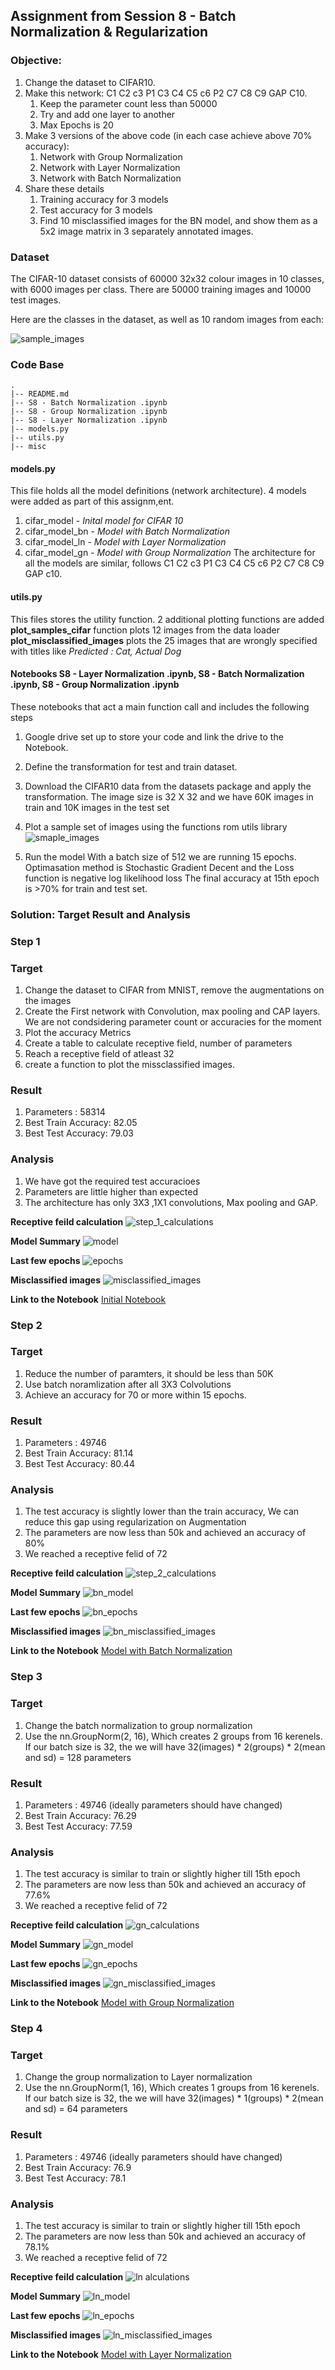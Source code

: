 ## Assignment from Session 8 - Batch Normalization & Regularization

### Objective: 
1. Change the dataset to CIFAR10.
2. Make this network: C1 C2 c3 P1 C3 C4 C5 c6 P2 C7 C8 C9 GAP C10.
   1. Keep the parameter count less than 50000
   2. Try and add one layer to another
   3. Max Epochs is 20
3. Make 3 versions of the above code (in each case achieve above 70% accuracy):
   1. Network with Group Normalization
   2. Network with Layer Normalization
   3. Network with Batch Normalization
4. Share these details
   1. Training accuracy for 3 models
   2. Test accuracy for 3 models
   3. Find 10 misclassified images for the BN model, and show them as a 5x2 image matrix in 3 separately annotated images. 

### Dataset
The CIFAR-10 dataset consists of 60000 32x32 colour images in 10 classes, with 6000 images per class. There are 50000 training images and 10000 test images.

Here are the classes in the dataset, as well as 10 random images from each:

![sample_images](https://github.com/prarthananbhat/ERA/blob/master/Session_8/misc/sample_images_downloaded.png)

### Code Base
```
.
|-- README.md
|-- S8 - Batch Normalization .ipynb
|-- S8 - Group Normalization .ipynb
|-- S8 - Layer Normalization .ipynb
|-- models.py
|-- utils.py
|-- misc
```

#### models.py
This file holds all the model definitions (network architecture). 4 models were added as part of this assignm,ent. 
1. cifar_model - *Inital model for CIFAR 10*
2. cifar_model_bn - *Model with Batch Normalization*
3. cifar_model_ln - *Model with Layer Normalization*
4. cifar_model_gn - *Model with Group Normalization*
The architecture for all the models are similar, follows C1 C2 c3 P1 C3 C4 C5 c6 P2 C7 C8 C9 GAP c10.

#### utils.py
This files stores the utility function. 2 additional plotting functions are added
**plot_samples_cifar** function plots 12 images from the data loader
**plot_misclassified_images** plots the 25 images that are wrongly specified with titles like *Predicted : Cat, Actual Dog*

#### Notebooks S8 - Layer Normalization .ipynb, S8 - Batch Normalization .ipynb, S8 - Group Normalization .ipynb
These notebooks that act a main function call and includes the following steps

1. Google drive set up to store your code and link the drive to the Notebook.
2. Define the transformation for test and train dataset. 
3. Download the CIFAR10 data from the datasets package and apply the transformation.
 The image size is 32 X 32 and we have 60K images in train and 10K images in the test set

4. Plot a sample set of images using the functions rom utils library
![smaple_images](https://github.com/prarthananbhat/ERA/blob/master/Session_8/misc/Sample%20Images.png)

6. Run the model
With a batch size of 512 we are running 15 epochs.
Optimasation method is Stochastic Gradient Decent and the Loss function is  negative log likelihood loss
The final accuracy at 15th  epoch is >70% for train and test set.


### Solution: Target Result and Analysis 
### Step 1
### Target
1. Change the dataset to CIFAR from MNIST, remove the augmentations on the images
2. Create the First network with Convolution, max pooling and CAP layers. We are not condsidering parameter count or accuracies for the moment
3. Plot the accuracy Metrics 
4. Create a table to calculate receptive field, number of parameters
6. Reach a receptive field of atleast 32
7. create a function to plot the missclassified images.

### Result
1. Parameters : 58314
2. Best Train Accuracy: 82.05
3. Best Test Accuracy: 79.03

### Analysis
1. We have got the required test accuracioes
2. Parameters are little higher than expected
3. The architecture has only 3X3 ,1X1 convolutions, Max pooling and GAP.

**Receptive feild calculation**
![step_1_calculations](https://github.com/prarthananbhat/ERA/blob/master/Session_8/misc/Step%201/Step%201%20Receptive%20Feild%20Caluculation.png)

**Model Summary**
![model](https://github.com/prarthananbhat/ERA/blob/master/Session_8/misc/Step%201/Step%201%20Model.png)

**Last few epochs**
![epochs](https://github.com/prarthananbhat/ERA/blob/master/Session_8/misc/Step%201/Step%201%20epochs.png)

**Misclassified images**
![misclassified_images](https://github.com/prarthananbhat/ERA/blob/master/Session_8/misc/Step%201/misclassified_images.png)

**Link to the Notebook**
[Initial Notebook](https://github.com/prarthananbhat/ERA/blob/master/Session_8/S8%20-%20Batch%20Normalization%20.ipynb)


### Step 2
### Target
1. Reduce the number of paramters, it should be less than 50K
2. Use batch noramlization after all 3X3 Colvolutions
3. Achieve an accuracy for 70 or more within 15 epochs.

### Result
1. Parameters : 49746
2. Best Train Accuracy: 81.14
3. Best Test Accuracy: 80.44

### Analysis
1. The test accuracy is slightly lower than the train accuracy, We can reduce this gap using regularization on Augmentation
2. The parameters are now less than 50k and achieved an accuracy of 80%
3. We reached a receptive felid of 72

**Receptive feild calculation**
![step_2_calculations](https://github.com/prarthananbhat/ERA/blob/master/Session_8/misc/batch_normalization/BN_receptive%20feild%20calculation.png)

**Model Summary**
![bn_model](https://github.com/prarthananbhat/ERA/blob/master/Session_8/misc/batch_normalization/bn_model.png)

**Last few epochs**
![bn_epochs](https://github.com/prarthananbhat/ERA/blob/master/Session_8/misc/batch_normalization/bn_epochs.png)

**Misclassified images**
![bn_misclassified_images](https://github.com/prarthananbhat/ERA/blob/master/Session_8/misc/batch_normalization/bn_misclassified%20images.png)

**Link to the Notebook**
[Model with Batch Normalization](https://github.com/prarthananbhat/ERA/blob/master/Session_8/S8%20-%20Batch%20Normalization%20.ipynb)


### Step 3
### Target
1. Change the batch normalization to group normalization
2. Use the nn.GroupNorm(2, 16), Which creates 2 groups from 16 kerenels. If our batch size is 32, the we will have 32(images) * 2(groups) * 2(mean and sd) = 128 parameters

### Result
1. Parameters : 49746 (ideally parameters should have changed)
2. Best Train Accuracy: 76.29
3. Best Test Accuracy: 77.59

### Analysis
1. The test accuracy is similar to train or slightly higher till 15th epoch
2. The parameters are now less than 50k and achieved an accuracy of 77.6%
3. We reached a receptive felid of 72

**Receptive feild calculation**
![gn_calculations](https://github.com/prarthananbhat/ERA/blob/master/Session_8/misc/group%20Normailization/gn_receptive%20feild%20calculation.png)

**Model Summary**
![gn_model](https://github.com/prarthananbhat/ERA/blob/master/Session_8/misc/group%20Normailization/gn_model.png)

**Last few epochs**
![gn_epochs](https://github.com/prarthananbhat/ERA/blob/master/Session_8/misc/group%20Normailization/gn_epochs.png)

**Misclassified images**
![gn_misclassified_images](https://github.com/prarthananbhat/ERA/blob/master/Session_8/misc/group%20Normailization/gn_missclassified_images.png)

**Link to the Notebook**
[Model with Group Normalization](https://github.com/prarthananbhat/ERA/blob/master/Session_8/S8%20-%20Group%20Normalization%20.ipynb)


### Step 4
### Target
1. Change the group normalization to Layer normalization
2. Use the nn.GroupNorm(1, 16), Which creates 1 groups from 16 kerenels. If our batch size is 32, the we will have 32(images) * 1(groups) * 2(mean and sd) = 64 parameters

### Result
1. Parameters : 49746 (ideally parameters should have changed)
2. Best Train Accuracy: 76.9
3. Best Test Accuracy: 78.1

### Analysis
1. The test accuracy is similar to train or slightly higher till 15th epoch
2. The parameters are now less than 50k and achieved an accuracy of 78.1%
3. We reached a receptive felid of 72


**Receptive feild calculation**
![ln alculations](https://github.com/prarthananbhat/ERA/blob/master/Session_8/misc/layer%20Normalization/ln_receptive%20feild%20calculations.png)

**Model Summary**
![ln_model](https://github.com/prarthananbhat/ERA/blob/master/Session_8/misc/layer%20Normalization/Step%202%20Model.png)

**Last few epochs**
![ln_epochs](https://github.com/prarthananbhat/ERA/blob/master/Session_8/misc/layer%20Normalization/Step%202%20epochs.png)

**Misclassified images**
![ln_misclassified_images](https://github.com/prarthananbhat/ERA/blob/master/Session_8/misc/layer%20Normalization/Step%202%20missclassified%20images.png)

**Link to the Notebook**
[Model with Layer Normalization](https://github.com/prarthananbhat/ERA/blob/master/Session_8/S8%20-%20Layer%20Normalization%20.ipynb)


